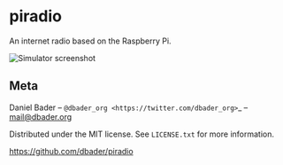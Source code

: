 piradio
=======
An internet radio based on the Raspberry Pi.

![Simulator screenshot](https://raw.github.com/dbader/piradio/master/extras/images/simulator.png)


Meta
----

Daniel Bader – `@dbader_org <https://twitter.com/dbader_org>`_ – mail@dbader.org

Distributed under the MIT license. See ``LICENSE.txt`` for more information.

https://github.com/dbader/piradio
